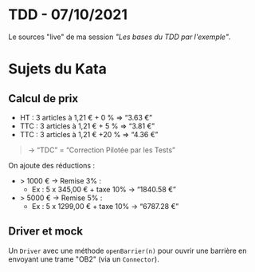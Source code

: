 # TDD - 07/10/2021

Le sources "live" de ma session *"Les bases du TDD par l'exemple"*.

# Sujets du Kata

## Calcul de prix

* HT : 3 articles à 1,21 € + 0 % ⇒ “3.63 €”
* TTC : 3 articles à 1,21 €  + 5 % ⇒ “3.81 €”
* TTC : 3 articles à 1,21 €  +20 % ⇒ “4.36 €”
> → “TDC” = “Correction Pilotée par les Tests”

On ajoute des réductions :
* \> 1000 € → Remise 3% :
  * Ex : 5 x 345,00 € + taxe 10% → “1840.58 €”
* \> 5000 € → Remise 5% :
  * Ex : 5 x 1299,00 € + taxe 10% → “6787.28 €”

## Driver et mock

Un `Driver` avec une méthode `openBarrier(n)` pour ouvrir une barrière 
en envoyant une trame "OB2" (via un `Connector`).